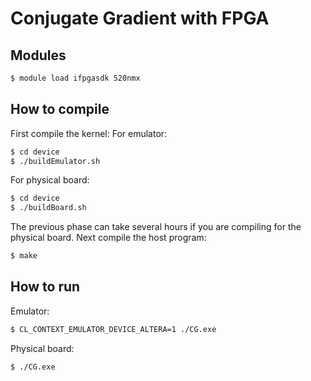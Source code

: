 # Conjugate Gradient with FPGA
## Modules
```bash
$ module load ifpgasdk 520nmx
```
## How to compile
First compile the kernel:
For emulator:
```bash
$ cd device
$ ./buildEmulator.sh
```
For physical board:
```bash
$ cd device
$ ./buildBoard.sh
```

The previous phase can take several hours if you are compiling for the physical board.
Next compile the host program:
```bash
$ make
```

## How to run
Emulator:
```bash
$ CL_CONTEXT_EMULATOR_DEVICE_ALTERA=1 ./CG.exe
```

Physical board:
```bash
$ ./CG.exe
```

